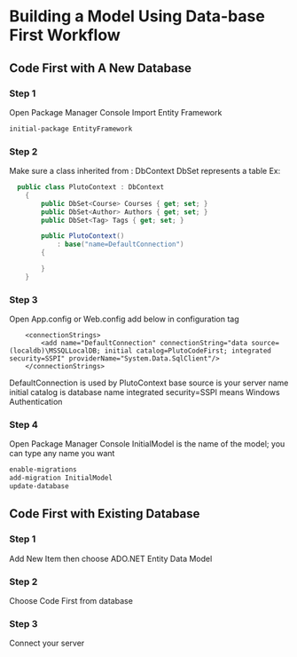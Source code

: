 ﻿# Building a Model Using Data-base First Workflow 



## Code First with A New Database

### Step 1
Open Package Manager Console
Import Entity Framework
 ```bash
initial-package EntityFramework
```
### Step 2
Make sure a class inherited from : DbContext
 DbSet represents a table
Ex:
```c#
  public class PlutoContext : DbContext
    {
        public DbSet<Course> Courses { get; set; }
        public DbSet<Author> Authors { get; set; }
        public DbSet<Tag> Tags { get; set; }

        public PlutoContext()
            : base("name=DefaultConnection")
        {

        }
    }

```


### Step 3
Open App.config or Web.config
add below in configuration tag
```
	<connectionStrings>
		<add name="DefaultConnection" connectionString="data source=(localdb)\MSSQLLocalDB; initial catalog=PlutoCodeFirst; integrated security=SSPI" providerName="System.Data.SqlClient"/>
	</connectionStrings>
```
DefaultConnection is used by PlutoContext base
source is your server name
initial catalog is database name
integrated security=SSPI means Windows Authentication

### Step 4
Open Package Manager Console
InitialModel is the name of the model; you can type any name you want
```bash
enable-migrations
add-migration InitialModel
update-database
```

## Code First with Existing Database

### Step 1
Add New Item then choose ADO.NET Entity Data Model

### Step 2 
Choose Code First from database


### Step 3
Connect your server